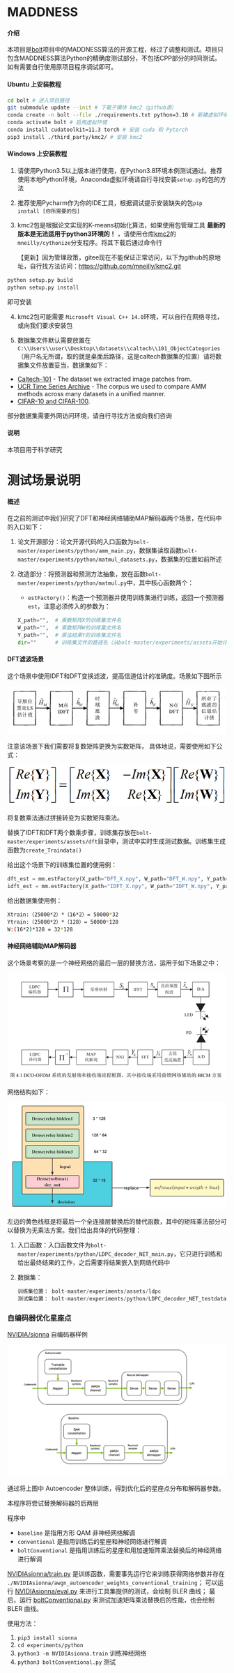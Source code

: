 # MADDNESS

#### 介绍

本项目是[bolt](https://github.com/dblalock/bolt)项目中的MADDNESS算法的开源工程，经过了调整和测试。项目只包含MADDNESS算法Python的精确度测试部分，不包括CPP部分的时间测试。如有需要自行使用原项目程序调试即可。

#### Ubuntu 上安装教程

```bash
cd bolt # 进入项目路径
git submodule update --init # 下载子模块 kmc2（github源）
conda create -n bolt --file ./requirements.txt python=3.10 # 新建虚拟环境
conda activate bolt # 启用虚拟环境
conda install cudatoolkit=11.3 torch # 安装 cuda 和 Pytorch
pip3 install ./third_party/kmc2/ # 安装 kmc2
```

#### Windows 上安装教程

1. 请使用Python3.5以上版本进行使用，在Python3.8环境本例测试通过。推荐使用本地Python环境，Anaconda虚拟环境请自行寻找安装`setup.py`的包的方法

2. 推荐使用Pycharm作为你的IDE工具，根据调试提示安装缺失的包`pip install [你所需要的包]`

3. kmc2包是根据论文实现的K-means初始化算法，如果使用包管理工具 **最新的版本是无法适用于python3环境的！** ，请使用仓库[kmc2](https://gitee.com/dxone/kmc2.git)的`mneilly/cythonize`分支程序。将其下载后通过命令行

   【更新】因为管理政策，gitee现在不能保证正常访问，以下为github的原地址，自行找方法访问：https://github.com/mneilly/kmc2.git

```bash
python setup.py build
python setup.py install
```
即可安装

4.  kmc2包可能需要 `Microsoft Visual C++ 14.0`环境，可以自行在网络寻找，或向我们要求安装包

5.  数据集文件默认需要放置在`C:\\Users\\user\\Desktop\\datasets\\caltech\\101_ObjectCategories`（用户名无所谓，取的就是桌面后路径，这是caltech数据集的位置）请将数据集文件放置妥当，数据集如下：
- [Caltech-101](http://www.vision.caltech.edu/Image_Datasets/Caltech101/) - The dataset we extracted image patches from.
- [UCR Time Series Archive](https://www.cs.ucr.edu/~eamonn/time_series_data/) - The corpus we used to compare AMM methods across many datasets in a unified manner.
- [CIFAR-10 and CIFAR-100](https://www.cs.toronto.edu/~kriz/cifar.html).

部分数据集需要外网访问环境，请自行寻找方法或向我们咨询

#### 说明

本项目用于科学研究

# 测试场景说明

#### 概述

在之前的测试中我们研究了DFT和神经网络辅助MAP解码器两个场景，在代码中的入口如下：

1. 论文开源部分：论文开源代码的入口函数为`bolt-master/experiments/python/amm_main.py`，数据集读取函数`bolt-master/experiments/python/matmul_datasets.py`，数据集的位置如前所述

2. 改造部分：将预测器和预测方法抽象，放在函数`bolt-master/experiments/python/matmul.py`中，其中核心函数两个：

   -  `estFactory()`：构造一个预测器并使用训练集进行训练，返回一个预测器`est`，注意必须传入的参数为：

   ```python
   X_path="",  # 乘数矩阵X的训练集文件名
   W_path="",  # 乘数矩阵W的训练集文件名
   Y_path="",  # 乘法结果Y的训练集文件名
   dir=""      # 训练集文件的路径名（从bolt-master/experiments/assets开始计算）
   ```

#### DFT滤波场景

这个场景中使用IDFT和DFT变换滤波，提高信道估计的准确度。场景如下图所示

![](./README.assets/image-20220605201119121.png)

注意该场景下我们需要将复数矩阵更换为实数矩阵， 具体地说，需要使用如下公式：

![](./README.assets/image-20220605201601405.png)

将复数乘法通过拼接转变为实数矩阵乘法。

替换了IDFT和DFT两个数乘步骤，训练集存放在`bolt-master/experiments/assets/dft`目录中，测试中实时生成测试数据。训练集生成函数为`create_Traindata()`

给出这个场景下的训练集位置的使用例：

```python
dft_est = mm.estFactory(X_path="DFT_X.npy", W_path="DFT_W.npy", Y_path="DFT_Y.npy", dir="dft")
idft_est = mm.estFactory(X_path="IDFT_X.npy", W_path="IDFT_W.npy", Y_path="IDFT_Y.npy", dir="dft")
```

给出数据集使用例：

```bash
Xtrain:（25000*2）*（16*2）= 50000*32
Ytrain:（25000*2）*（128）= 50000*128
W:(16*2)*128 = 32*128
```

#### 神经网络辅助MAP解码器

这个场景考察的是一个神经网络的最后一层的替换方法，运用于如下场景之中：

![](./README.assets/image-20220605201938738.png)

网络结构如下：

![](./README.assets/image-20220605202028881.png)

左边的黄色线框是将最后一个全连接层替换后的替代函数，其中的矩阵乘法部分可以替换为无乘法方案。我们给出具体的代码整理：

1. 入口函数：入口函数文件为`bolt-master/experiments/python/LDPC_decoder_NET_main.py`，它只进行训练和给出最终结果的工作，之后需要将结果嵌入到网络代码中

2. 数据集：

   ```python
   训练集位置： bolt-master/experiments/assets/ldpc
   测试集位置： bolt-master/experiments/python/LDPC_decoder_NET_testdata
   ```

### 自编码器优化星座点

[NVIDIA/sionna](https://nvlabs.github.io/sionna/examples/Autoencoder.html) 自编码器样例

![](README.assets/sionna.png)

通过将上图中 Autoencoder 整体训练，得到优化后的星座点分布和解码器参数。

本程序将尝试替换解码器的后两层

程序中
- `baseline` 是指用方形 QAM 非神经网络解调
- `conventional` 是指用训练后的星座和神经网络进行解调
- `boltConventional` 是指用训练后的星座和用加速矩阵乘法替换后的神经网络进行解调

[NVIDIAsionna/train.py](./NVIDIAsionna/train.py) 是训练函数，需要事先运行它来训练获得网络参数并存在 `./NVIDIAsionna/awgn_autoencoder_weights_conventional_training`；
可以运行 [NVIDIAsionna/eval.py](./NVIDIAsionna/eval.py) 来进行工具集提供的测试，会绘制 BLER 曲线；
最后，运行 [boltConventional.py](./boltConventional.py) 来测试加速矩阵乘法替换后的性能，也会绘制 BLER 曲线。

使用方法：
1. `pip3 install sionna`
2. `cd experiments/python`
3. `python3 -m NVIDIAsionna.train` 训练神经网络
4. `python3 boltConventional.py` 测试

